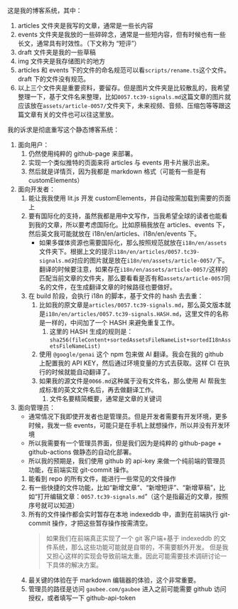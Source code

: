 这是我的博客系统，其中：

1. articles 文件夹是我写的文章，通常是一些长内容
2. events 文件夹是我放的一些碎碎念，通常是一些短内容，但有时候也有一些长文，通常具有时效性。（下文称为 “短评”）
3. draft 文件夹是我的一些草稿
4. img 文件夹是我存储图片的地方
5. articles 和 events 下的文件的命名规范可以看`scripts/rename.ts`这个文件。draft 下的文件没有规范。
6. 以上三个文件夹是重要资料，要留存。但是图片文件夹是比较散乱的，我希望整理一下，基于文件名来整理，比如`0057.tc39-signals.md`这篇文章的图片就应该放在`assets/article-0057/`文件夹下，未来视频、音频、压缩包等等跟这篇文章有关的文件也可以往这里放。

我的诉求是彻底重写这个静态博客系统：

1. 面向用户：
   1. 仍然使用纯粹的 github-page 来部署。
   2. 实现一个类似推特的页面来将 articles 与 events 用卡片展示出来。
   3. 然后就是详情页，因为我都是 markdown 格式（可能有一些是有 customElements）
2. 面向开发者：
   1. 能让我我使用 lit.js 开发 customElements，并自动按需加载到需要的页面上
   2. 要有国际化的支持，虽然我都是用中文写作，当我希望全球的读者也能看到我的文章，所以要考虑国际化。比如原稿我放在 articles、events 下，然后英文我可能就放在 i18n/en/articles、i18n/en/events 下。
      - 如果多媒体资源也需要国际化，那么按照规范就放在`i18n/en/assets`文件夹下。根据上文的提示`i18n/en/articles/0057.tc39-signals.md`对应的图片就是放在`i18n/en/assets/article-0057/`下。翻译的时候要注意，如果存在`i18n/en/assets/article-0057/`这样的匹配当前文章的文件夹，那么要看看是否有和`assets/article-0057`同名的文件，在生成翻译文章的时候路径也要做好。
   3. 在 build 阶段，会执行 i18n 的脚本，基于文件的 hash 去去重：
      1. 比如我的原文章是`articles/0057.tc39-signals.md`，那么英文版本就是`i18n/en/articles/0057.tc39-signals.HASH.md`，这里文件的名称是一样的，中间加了一个 HASH 来避免重复工作。
         1. 这里的 HASH 生成的规则是：`sha256(fileContent+sortedAssetsFileNameList+sortedI18nAssetsFileNameList)`
      2. 使用 `@google/genai` 这个 npm 包来做 AI 翻译。我会在我的 github 上配置我的 API KEY，然后通过环境变量的方式去获取。这样 CI 在执行的时候就能自动翻译了。
      3. 如果我的源文件是`0066.md`这种属于没有文件名，那么使用 AI 帮我生成标准的英文文件名后，再去做翻译工作。
         1. 文件名要精简概要，通常是文章的关键词
3. 面向管理员：
   - 通常情况下我即使开发者也是管理员。但是开发者需要有开发环境，更多时候，我发一些 events，可能只是在手机上就想操作，所以并没有开发环境
   - 所以我需要有一个管理员界面，但是我们因为是纯粹的 github-page + github-actions 做静态的自动化部署。
   - 所以我的预期是，我们使用 github 的 api-key 来做一个纯前端的管理员功能，在前端实现 git-commit 操作。
   1. 能看到 repo 的所有文件，能进行一些常见的文件操作
   2. 有一些快捷的文件功能，比如“新增文章”、“新增短评”、“新增草稿”，比如“打开编辑文章：`0057.tc39-signals.md`”（这个是指最近的文章，按照序号就可以知道）
   3. 所有的文件操作都会实时暂存在本地 indexeddb 中，直到在前端执行 git-commit 操作，才把这些暂存操作按需清空。
      > 如果我们在前端真正实现了一个 git 客户端+基于 indexeddb 的文件系统，那么这些功能可能就是自带的，不需要额外开发。
      > 但是我又担心这样的实现会导致前端太重。因此可能需要技术调研讨论一下具体的解决方案。
   4. 最关键的体验在于 markdown 编辑器的体验，这个非常重要。
   5. 管理员的路径是访问 `gaubee.com/gaubee` 进入之前可能需要 github 访问授权，或者填写一下 github-api-token
